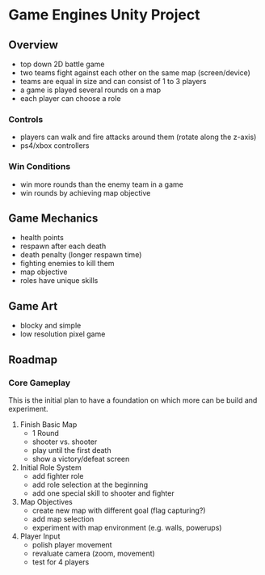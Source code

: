 # Game Engines Unity Project

## Overview

- top down 2D battle game
- two teams fight against each other on the same map (screen/device)
- teams are equal in size and can consist of 1 to 3 players
- a game is played several rounds on a map
- each player can choose a role

### Controls

- players can walk and fire attacks around them (rotate along the z-axis)
- ps4/xbox controllers

### Win Conditions

- win more rounds than the enemy team in a game
- win rounds by achieving map objective

## Game Mechanics

- health points
- respawn after each death
- death penalty (longer respawn time)
- fighting enemies to kill them
- map objective
- roles have unique skills

## Game Art

- blocky and simple
- low resolution pixel game

## Roadmap

### Core Gameplay

This is the initial plan to have a foundation on which more can be build and experiment.

1. Finish Basic Map
   - 1 Round
   - shooter vs. shooter
   - play until the first death
   - show a victory/defeat screen
2. Initial Role System
   - add fighter role
   - add role selection at the beginning
   - add one special skill to shooter and fighter
3. Map Objectives
   - create new map with different goal (flag capturing?)
   - add map selection
   - experiment with map environment (e.g. walls, powerups)
4. Player Input
   - polish player movement
   - revaluate camera (zoom, movement)
   - test for 4 players
